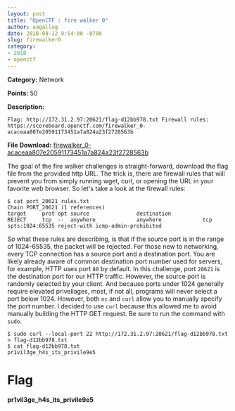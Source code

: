 ```yaml
---
layout: post
title: "OpenCTF : fire walker 0"
author: aagallag
date: 2018-08-12 9:54:00 -0700
slug: firewalker0
category:
- 2018
- openctf
---
```

**Category:** Network

**Points:** 50

**Description:**

```
Flag: http://172.31.2.97:20621/flag-d12bb978.txt Firewall rules: https://scoreboard.openctf.com/firewalker_0-acaceaa807e20591173451a7a824a23f2728563b
```

**File Download:** [firewalker_0-acaceaa807e20591173451a7a824a23f2728563b](https://aagallag.com/files/ctf_files/openctf/firewalker_0-acaceaa807e20591173451a7a824a23f2728563b)

The goal of the fire walker challenges is straight-forward, download the flag file from the provided http URL.  The trick is, there are firewall rules that will prevent you from simply running wget, curl, or opening the URL in your favorite web browser.  So let's take a look at the firewall rules:

```
$ cat port_20621_rules.txt 
Chain PORT_20621 (1 references)
target     prot opt source               destination         
REJECT     tcp  --  anywhere             anywhere             tcp spts:1024:65535 reject-with icmp-admin-prohibited
```

So what these rules are describing, is that if the source port is in the range of 1024-65535, the packet will be rejected.  For those new to networking, every TCP connection has a source port and a destination port.  You are likely already aware of common destination port number used for servers, for example, HTTP uses port `80` by default.  In this challenge, port `20621` is the destination port for our HTTP traffic.  However, the source port is randomly selected by your client.  And because ports under 1024 generally require elevated privellages, most, if not all, programs will never select a port below 1024.  However, both `nc` and `curl` allow you to manually specify the port number.  I decided to use `curl` because this allowed me to avoid manually building the HTTP GET request.  Be sure to run the command with `sudo`.

```
$ sudo curl --local-port 22 http://172.31.2.97:20621/flag-d12bb978.txt > flag-d12bb978.txt
$ cat flag-d12bb978.txt 
pr1vil3ge_h4s_its_privile9e5
```

# Flag
**pr1vil3ge_h4s_its_privile9e5**
